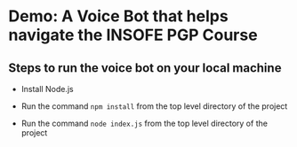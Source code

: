 # Demo: A Voice Bot that helps navigate the INSOFE PGP Course


## Steps to run the voice bot on your local machine

* Install Node.js

* Run the command `npm install` from the top level directory of the project

* Run the command `node index.js` from the top level directory of the project
